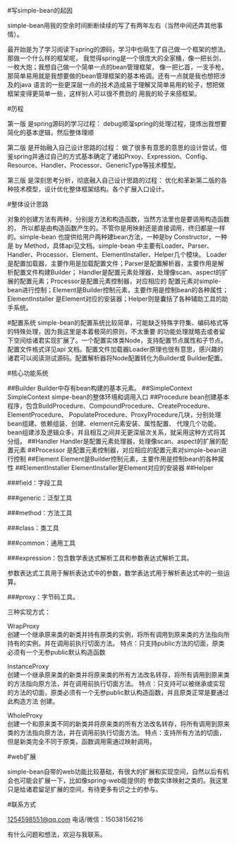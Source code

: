 #写simple-bean的起因
<p>simple-bean用我的空余时间断断续续的写了有两年左右（当然中间还弄其他事情）。
<p>最开始是为了学习阅读下spring的源码，学习中也萌生了自己做一个框架的想法。那做一个什么样的框架呢，
我觉得spring是一个很庞大的全家桶，像一把长剑，一枚大炮；我想自己做一个简单一点的bean管理框架，
像一把匕首，一支手枪，那简单易用就是我想要做的bean管理框架的基本格调。还有一点就是我也想把涉及的java
语言的一些更深层一点的技术造成易于理解又简单易用的轮子，想把做框架变得更简单一些，这样别人可以很不费劲的
用我的轮子来搭框架。

#历程
<p>第一版 是spring源码的学习过程：  
debug顺溜spring的处理过程，提炼出我想要简化的基本逻辑，然后整体理顺
<p>第二版 是开始融入自己设计思路的过程：  
做了很多有意思的意思的设计尝试，借鉴spring并通过自己的方式基本确定了诸如Prxoy、Expression、Config、
Resource、Handler、Processor、GenericType等技术模型。
<p>第三版 是深刻思考分析，彻底融入自己设计思路的过程：  
优化和革新第二版的各种技术模型，设计优化整体框架结构。各个扩展入口设计。

#整体设计思路
<p>对象的创建方法有两种，分别是方法和构造函数，当然方法里也是要调用构造函数的，
所以都是由构造函数产生的。不管你是用映射还是直接调用，终归都是一样的。simple-bean
也提供给用户两种建bean方法，一种是by Constructor，一种是 by Method，具体api见文档。simple-bean
中主要有Loader、Parser、Handler、Processor、Element、ElementInstaller、Helper几个模块。
Loader是配置加载器，主要作用是加载配置文件；Parser是配置解析器，主要作用是解析配置文件构建Builder；
Handler是配置元素处理器，处理像scan、aspect的扩展的配置元素；Processor是配置元素控制器，对应相应的
配置元素对simple-bean进行控制；Element是Builder控制元素，主要作用是控制bean的各种属性；ElementInstaller
是Element对应的安装器；Helper则是囊括了各种辅助工具的助手系统。

#配置系统
simple-bean的配置系统比较简单，可能缺乏特殊字符集、编码格式等的特殊处理，因为我这里是本着极简的原则，不太重要
的功能处理就略去或者留下空间给诸君实现扩展了。一个配置实体类Node，支持配置节点属性和子节点。配置文件格式详见api
文档。配置文件加载器Loader原理也很有意思，感兴趣的诸君可以阅读测试源码。配置解析器将Node配置转化为Builder或
Builder配置。

#核心功能系统

##Builder
Builder中存有bean构建的基本元素。
##SimpleContext
SimpleContext simpe-bean的整体环境和调用入口
##Procedure 
bean创建基本程序，包含BuildProcedure、CompoundProcedure、CreateProcedure、ElementProcedure、
PopulateProcedure、ProxyProcedure几块，分别处理bean组建、依赖组装、创建、element元素安装、属性配置、
代理几个功能。bean组建涉及逻辑众多，并且相互之间并无更深层次关系，就采用这种方式将其分组。
##Handler
Handler是配置元素处理器，处理像scan、aspect的扩展的配置元素
##Processor
是配置元素控制器，对应相应的配置元素对simple-bean进行控制
##Element
Element是Builder控制元素，主要作用是控制bean的各种属性
##ElementInstaller
ElementInstaller是Element对应的安装器
##Helper

###field：字段工具  

###generic：泛型工具  

###method：方法工具  

###class：类工具 
 
###common：通用工具  

###expression：包含数学表达式解析工具和参数表达式解析工具。

参数表达式工具用于解析表达式中的参数，数学表达式用于解析表达式中的一些运算。  

###proxy：字节码工具。

三种实现方式：
  
WrapProxy  
创建一个继承原来类的新类并持有原类的实例，将所有调用到原来类的方法指向所持有的实例，并在调用前执行切面方法。
特点：只支持public方法的切面，原类必须有一个无参public默认构造函数

InstanceProxy  
创建一个继承原来类的新类并将原来类的所有方法改名转存，将所有调用到原来类的方法指向原方法，并在调用前执行切面方法。
特点：只支持可以被继承或实现的方法的切面，原类必须有一个无参public默认构造函数，并且原类正常是要通过此构造方法
创建。

WholeProxy  
创建一个和原来类不同的新类并将原来类的所有方法改名转存，将所有调用到原来类的方法指向原方法，并在调用前执行切面方法。
特点：支持所有方法的切面，但是新类完全不同于原类，函数调用需通过映射调用。

#web扩展
<p>simple-bean自带的web功能比较基础，有很大的扩展和实现空间，自然以后有机会也可能会扩展一下，比如像spring-web能提供的
参数实体映射之类的。我这里只是给诸君留足扩展的空间，有待更多有识之士的参与。


#联系方式

1254598551@qq.com
电话/微信：15038156216

有什么问题和想法，欢迎与我联系。